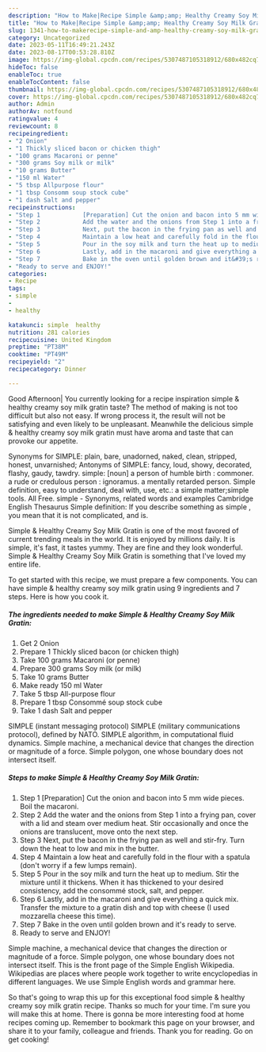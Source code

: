 ```yaml
---
description: "How to Make|Recipe Simple &amp;amp; Healthy Creamy Soy Milk Gratin {That is Special"
title: "How to Make|Recipe Simple &amp;amp; Healthy Creamy Soy Milk Gratin {That is Special"
slug: 1341-how-to-makerecipe-simple-and-amp-healthy-creamy-soy-milk-gratin-that-is-special
category: Uncategorized
date: 2023-05-11T16:49:21.243Z
date: 2023-08-17T00:53:28.810Z
image: https://img-global.cpcdn.com/recipes/5307487105318912/680x482cq70/simple-healthy-creamy-soy-milk-gratin-recipe-main-photo.jpg
hideToc: false
enableToc: true
enableTocContent: false
thumbnail: https://img-global.cpcdn.com/recipes/5307487105318912/680x482cq70/simple-healthy-creamy-soy-milk-gratin-recipe-main-photo.jpg
cover: https://img-global.cpcdn.com/recipes/5307487105318912/680x482cq70/simple-healthy-creamy-soy-milk-gratin-recipe-main-photo.jpg
author: Admin
authorAv: notfound
ratingvalue: 4
reviewcount: 8
recipeingredient:
- "2 Onion"
- "1 Thickly sliced bacon or chicken thigh"
- "100 grams Macaroni or penne"
- "300 grams Soy milk or milk"
- "10 grams Butter"
- "150 ml Water"
- "5 tbsp Allpurpose flour"
- "1 tbsp Consomm soup stock cube"
- "1 dash Salt and pepper"
recipeinstructions:
- "Step 1            [Preparation] Cut the onion and bacon into 5 mm wide pieces. Boil the macaroni."
- "Step 2            Add the water and the onions from Step 1 into a frying pan, cover with a lid and steam over medium heat. Stir occasionally and once the onions are translucent, move onto the next step."
- "Step 3            Next, put the bacon in the frying pan as well and stir-fry. Turn down the heat to low and mix in the butter."
- "Step 4            Maintain a low heat and carefully fold in the flour with a spatula (don&#39;t worry if a few lumps remain)."
- "Step 5            Pour in the soy milk and turn the heat up to medium. Stir the mixture until it thickens. When it has thickened to your desired consistency, add the consommé stock, salt, and pepper."
- "Step 6            Lastly, add in the macaroni and give everything a quick mix. Transfer the mixture to a gratin dish and top with cheese (I used mozzarella cheese this time)."
- "Step 7            Bake in the oven until golden brown and it&#39;s ready to serve."
- "Ready to serve and ENJOY!"
categories:
- Recipe
tags:
- simple
- 
- healthy

katakunci: simple  healthy 
nutrition: 281 calories
recipecuisine: United Kingdom
preptime: "PT38M"
cooktime: "PT49M"
recipeyield: "2"
recipecategory: Dinner

---
```



Good Afternoon| You currently looking for a recipe inspiration simple &amp; healthy creamy soy milk gratin taste? The method of making is not too difficult but also not easy. If wrong process it, the result will not be satisfying and even likely to be unpleasant. Meanwhile the delicious simple &amp; healthy creamy soy milk gratin must have aroma and taste that can provoke our appetite.





Synonyms for SIMPLE: plain, bare, unadorned, naked, clean, stripped, honest, unvarnished; Antonyms of SIMPLE: fancy, loud, showy, decorated, flashy, gaudy, tawdry. simple: [noun] a person of humble birth : commoner. a rude or credulous person : ignoramus. a mentally retarded person. Simple definition, easy to understand, deal with, use, etc.: a simple matter;simple tools. All Free. simple - Synonyms, related words and examples Cambridge English Thesaurus Simple definition: If you describe something as simple , you mean that it is not complicated, and is.

Simple &amp; Healthy Creamy Soy Milk Gratin is one of the most favored of current trending meals in the world. It is enjoyed by millions daily. It is simple, it's fast, it tastes yummy. They are fine and they look wonderful. Simple &amp; Healthy Creamy Soy Milk Gratin is something that I've loved my entire life.


To get started with this recipe, we must prepare a few components. You can have simple &amp; healthy creamy soy milk gratin using 9 ingredients and 7 steps. Here is how you cook it.

<!--inarticleads1-->

##### The ingredients needed to make Simple &amp; Healthy Creamy Soy Milk Gratin:

1. Get 2 Onion
1. Prepare 1 Thickly sliced bacon (or chicken thigh)
1. Take 100 grams Macaroni (or penne)
1. Prepare 300 grams Soy milk (or milk)
1. Take 10 grams Butter
1. Make ready 150 ml Water
1. Take 5 tbsp All-purpose flour
1. Prepare 1 tbsp Consommé soup stock cube
1. Take 1 dash Salt and pepper


SIMPLE (instant messaging protocol) SIMPLE (military communications protocol), defined by NATO. SIMPLE algorithm, in computational fluid dynamics. Simple machine, a mechanical device that changes the direction or magnitude of a force. Simple polygon, one whose boundary does not intersect itself. 

<!--inarticleads2-->

##### Steps to make Simple &amp; Healthy Creamy Soy Milk Gratin:

1. Step 1            [Preparation] Cut the onion and bacon into 5 mm wide pieces. Boil the macaroni.
1. Step 2            Add the water and the onions from Step 1 into a frying pan, cover with a lid and steam over medium heat. Stir occasionally and once the onions are translucent, move onto the next step.
1. Step 3            Next, put the bacon in the frying pan as well and stir-fry. Turn down the heat to low and mix in the butter.
1. Step 4            Maintain a low heat and carefully fold in the flour with a spatula (don&#39;t worry if a few lumps remain).
1. Step 5            Pour in the soy milk and turn the heat up to medium. Stir the mixture until it thickens. When it has thickened to your desired consistency, add the consommé stock, salt, and pepper.
1. Step 6            Lastly, add in the macaroni and give everything a quick mix. Transfer the mixture to a gratin dish and top with cheese (I used mozzarella cheese this time).
1. Step 7            Bake in the oven until golden brown and it&#39;s ready to serve.
1. Ready to serve and ENJOY!

Simple machine, a mechanical device that changes the direction or magnitude of a force. Simple polygon, one whose boundary does not intersect itself. This is the front page of the Simple English Wikipedia. Wikipedias are places where people work together to write encyclopedias in different languages. We use Simple English words and grammar here. 

So that's going to wrap this up for this exceptional food simple &amp; healthy creamy soy milk gratin recipe. Thanks so much for your time. I'm sure you will make this at home. There is gonna be more interesting food at home recipes coming up. Remember to bookmark this page on your browser, and share it to your family, colleague and friends. Thank you for reading. Go on get cooking!

